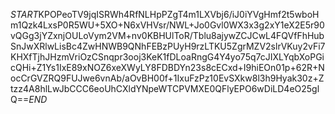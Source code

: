 $START$KPOPeoTV9jqISRWh4RfNLHpPZgT4m1LXVbj6/iJ0iYVgHmf2t5wboHm1Qzk4LxsP0R5WU+5XO+N6xVHVsr/NWL+Jo0Gvl0WX3x3g2xY1eX2E5r90vQGg3jYZxnjOULoVym2VM+nv0KBHUlToR/Tblu8ajywZCJCwL4FQVfFhHubSnJwXRlwLisBc4ZwHNWB9QNhFEBzPUyH9rzLTKU5ZgrMZV2slrVKuy2vFi7KHXfTjhJHzmVriOzCSnqpr3ooj3KeK1fDLoaRngG4Y4yo75q7cJIXLYqbXoPGicQHi+Z1Ys1IxE89xNOZ6xeXWyLY8FDBDYn23s8cECxd+I9hiEOn01p+62R+NocCrGVZRQ9FUJwe6vnAb/aOvBH00f+1IxuFzPz10EvSXkw8l3h9Hyak30z+Ztzz4A8hlLwJbCCC6eoUhCXldYNpeWTCPVMXE0QFlyEPO6wDiLD4eO25glQ==$END$